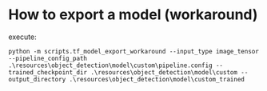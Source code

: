 # How to export a model (workaround)

execute:
```
python -m scripts.tf_model_export_workaround --input_type image_tensor --pipeline_config_path .\resources\object_detection\model\custom\pipeline.config --trained_checkpoint_dir .\resources\object_detection\model\custom --output_directory .\resources\object_detection\model\custom_trained
```